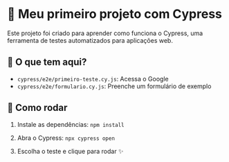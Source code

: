 # 🧪 Meu primeiro projeto com Cypress

Este projeto foi criado para aprender como funciona o Cypress, uma ferramenta de testes automatizados para aplicações web.

## 🧷 O que tem aqui?

- `cypress/e2e/primeiro-teste.cy.js`: Acessa o Google
- `cypress/e2e/formulario.cy.js`: Preenche um formulário de exemplo

## 🚀 Como rodar

1. Instale as dependências:
```npm install```


2. Abra o Cypress:
```npx cypress open```


3. Escolha o teste e clique para rodar ✨
